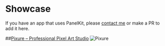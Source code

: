 # Showcase
If you have an app that uses PanelKit, please [contact me](mailto:louisdhauwe@silverfox.be) or make a PR to add it here.

##[Pixure – Professional Pixel Art Studio](https://itunes.apple.com/app/pixure/id893400841) 
![Pixure](showcase-resources/pixure.gif)
